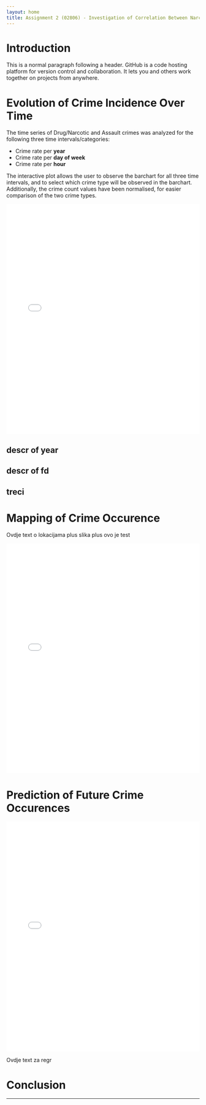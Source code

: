 ```yaml
---
layout: home
title: Assignment 2 (02806) - Investigation of Correlation Between Narcotic and Assault Incidents in San Francisco
---
```



# Introduction

This is a normal paragraph following a header. GitHub is a code hosting platform for version control and collaboration. It lets you and others work together on projects from anywhere.


# Evolution of Crime Incidence Over Time

The time series of Drug/Narcotic and Assault crimes was analyzed for the following three time intervals/categories: 

* Crime rate per **year**
* Crime rate per **day of week**
* Crime rate per **hour**  

The interactive plot allows the user to observe the barchart for all three time intervals, and to select which crime type will be observed in the barchart. Additionally, the crime count values have been normalised, for easier comparison  of the two crime types.

<iframe src="crimes_plot.html" style="width:100%;height:600px;border:none;"></iframe>

## descr of year

## descr of fd

## treci

# Mapping of Crime Occurence

Ovdje text o lokacijama plus slika plus ovo je test

<iframe src="choropleth_mapbox.html" style="width:100%;height:600px;border:none;"></iframe>


# Prediction of Future Crime Occurences

<iframe src="crime_regression_plots.html" style="width:100%;height:600px;border:none;"></iframe>

Ovdje text za regr

# Conclusion

* * *


